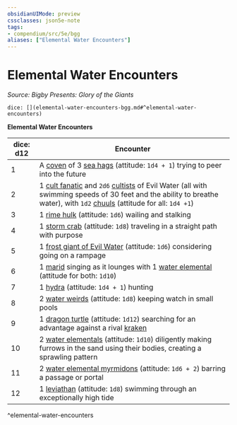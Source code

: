 ```yaml
---
obsidianUIMode: preview
cssclasses: json5e-note
tags:
- compendium/src/5e/bgg
aliases: ["Elemental Water Encounters"]
---
```

# Elemental Water Encounters
*Source: Bigby Presents: Glory of the Giants* 

`dice: [](elemental-water-encounters-bgg.md#^elemental-water-encounters)`

**Elemental Water Encounters**

| dice: d12 | Encounter |
|-----------|-----------|
| 1 | A [coven](/compendium/bestiary/fey/sea-hag.md) of 3 [sea hags](/compendium/bestiary/fey/sea-hag.md) (attitude: `1d4 + 1`) trying to peer into the future |
| 2 | 1 [cult fanatic](/compendium/bestiary/humanoid/cult-fanatic.md) and `2d6` [cultists](/compendium/bestiary/humanoid/cultist.md) of Evil Water (all with swimming speeds of 30 feet and the ability to breathe water), with `1d2` [chuuls](/compendium/bestiary/aberration/chuul.md) (attitude for all: `1d4 +1`) |
| 3 | 1 [rime hulk](/compendium/bestiary/elemental/rime-hulk-bgg.md) (attitude: `1d6`) wailing and stalking |
| 4 | 1 [storm crab](/compendium/bestiary/monstrosity/storm-crab-bgg.md) (attitude: `1d8`) traveling in a straight path with purpose |
| 5 | 1 [frost giant of Evil Water](/compendium/bestiary/giant/frost-giant-of-evil-water-bgg.md) (attitude: `1d6`) considering going on a rampage |
| 6 | 1 [marid](/compendium/bestiary/elemental/marid.md) singing as it lounges with 1 [water elemental](/compendium/bestiary/elemental/water-elemental.md) (attitude for both: `1d10`) |
| 7 | 1 [hydra](/compendium/bestiary/monstrosity/hydra.md) (attitude: `1d4 + 1`) hunting |
| 8 | 2 [water weirds](/compendium/bestiary/elemental/water-weird.md) (attitude: `1d8`) keeping watch in small pools |
| 9 | 1 [dragon turtle](/compendium/bestiary/dragon/dragon-turtle.md) (attitude: `1d12`) searching for an advantage against a rival [kraken](/compendium/bestiary/monstrosity/kraken.md) |
| 10 | 2 [water elementals](/compendium/bestiary/elemental/water-elemental.md) (attitude: `1d10`) diligently making furrows in the sand using their bodies, creating a sprawling pattern |
| 11 | 2 [water elemental myrmidons](/compendium/bestiary/elemental/water-elemental-myrmidon-mpmm.md) (attitude: `1d6 + 2`) barring a passage or portal |
| 12 | 1 [leviathan](/compendium/bestiary/elemental/leviathan-mpmm.md) (attitude: `1d8`) swimming through an exceptionally high tide |
^elemental-water-encounters